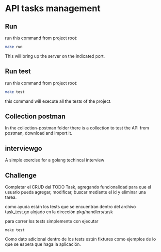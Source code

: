 # API tasks management

## Run

run this command from project root:

```sh
make run
```
This will bring up the server on the indicated port.

## Run test
run this command from project root:

```sh
make test
```
this command will execute all the tests of the project.

## Collection postman

In the collection-postman folder there is a collection to test the API from postman, download and import it.

## interviewgo
A simple exercise for a golang techincal interview


## Challenge
Completar el CRUD del TODO Task, agregando funcionalidad para que el usuario pueda agregar, modificar, buscar mediante el id y eliminar una tarea.

como ayuda están los tests que se encuentran dentro del archivo task_test.go alojado en la dirección pkg/handlers/task

para correr los tests simplemente con ejecutar

`make test`

Como dato adicional dentro de los tests están fixtures como ejemplos de lo que se espera que haga la aplicación.